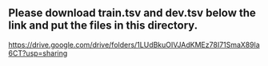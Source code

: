 ## Please download train.tsv and dev.tsv below the link and put the files in this directory.

https://drive.google.com/drive/folders/1LUdBkuOIVJAdKMEz78I71SmaX89la6CT?usp=sharing
